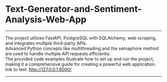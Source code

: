 # Text-Generator-and-Sentiment-Analysis-Web-App

***  
The project utilizes FastAPI, PostgreSQL with SQLAlchemy, web scraping, and integrates multiple third-party APIs.  
Advanced Python concepts like multithreading and the semaphore method are used to handle multiple API requests efficiently.  
The provided code examples illustrate how to set up and run the project, making it a comprehensive guide for creating a powerful web application.  
link to test: http://127.0.0.1:8000/   
*** 
